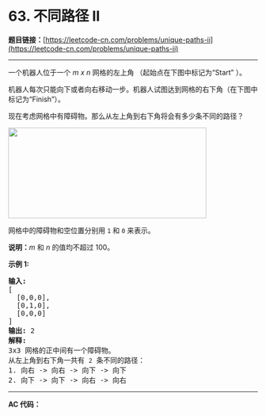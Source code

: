 # 63. 不同路径 II

**题目链接：**[https://leetcode-cn.com/problems/unique-paths-ii](https://leetcode-cn.com/problems/unique-paths-ii)

---

<div class="content__1Y2H">
 <div class="notranslate">
  <p>一个机器人位于一个 <em>m x n </em>网格的左上角 （起始点在下图中标记为“Start” ）。</p> 
  <p>机器人每次只能向下或者向右移动一步。机器人试图达到网格的右下角（在下图中标记为“Finish”）。</p> 
  <p>现在考虑网格中有障碍物。那么从左上角到右下角将会有多少条不同的路径？</p> 
  <p><img style="height: 183px; width: 400px;" src="https://assets.leetcode-cn.com/aliyun-lc-upload/uploads/2018/10/22/robot_maze.png"></p> 
  <p>网格中的障碍物和空位置分别用 <code>1</code> 和 <code>0</code> 来表示。</p> 
  <p><strong>说明：</strong><em>m</em>&nbsp;和 <em>n </em>的值均不超过 100。</p> 
  <p><strong>示例&nbsp;1:</strong></p> 
  <pre class="language-text"><strong>输入:
</strong>[
&nbsp; [0,0,0],
&nbsp; [0,1,0],
&nbsp; [0,0,0]
]
<strong>输出:</strong> 2
<strong>解释:</strong>
3x3 网格的正中间有一个障碍物。
从左上角到右下角一共有 <code>2</code> 条不同的路径：
1. 向右 -&gt; 向右 -&gt; 向下 -&gt; 向下
2. 向下 -&gt; 向下 -&gt; 向右 -&gt; 向右
</pre> 
 </div>
</div>

---

**AC 代码：**

```java

```
